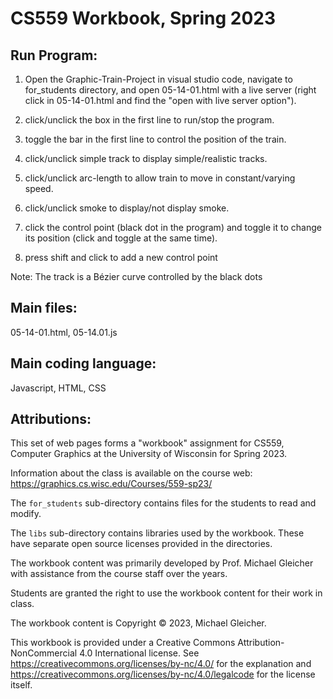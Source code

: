 # CS559 Workbook, Spring 2023

## Run Program:

1. Open the Graphic-Train-Project in visual studio code, navigate to for_students directory, and open 05-14-01.html with a live server (right click in 05-14-01.html and find the "open with live server option").

2. click/unclick the box in the first line to run/stop the program.

3. toggle the bar in the first line to control the position of the train.

4. click/unclick simple track to display simple/realistic tracks.

5. click/unclick arc-length to allow train to move in constant/varying speed.

6. click/unclick smoke to display/not display smoke.

7. click the control point (black dot in the program) and toggle it to change its position (click and toggle at the same time).

8. press shift and click to add a new control point

Note: The track is a Bézier curve controlled by the black dots

## Main files:

05-14-01.html, 05-14.01.js

## Main coding language:

Javascript, HTML, CSS

## Attributions:

This set of web pages forms a "workbook" assignment for
CS559, Computer Graphics at the University of Wisconsin for Spring 2023.

Information about the class is available on the course web:
https://graphics.cs.wisc.edu/Courses/559-sp23/

The `for_students` sub-directory contains files for the students to read and
modify.

The `libs` sub-directory contains libraries used by the workbook. These
have separate open source licenses provided in the directories.

The workbook content was primarily developed by Prof. Michael Gleicher with
assistance from the course staff over the years.

Students are granted the right to use the workbook content for their work
in class.

The workbook content is Copyright &copy; 2023, Michael Gleicher.

This workbook is provided under a Creative Commons Attribution-NonCommercial 4.0 International license. See https://creativecommons.org/licenses/by-nc/4.0/ for the explanation and https://creativecommons.org/licenses/by-nc/4.0/legalcode for the license itself.
